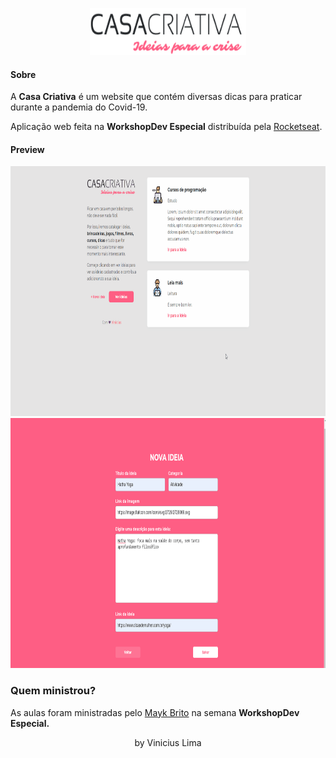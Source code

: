 <p align="center">
  <img width="250" height="75" src="https://github.com/Viniciuslb067/casa-criativa/blob/master/public/logo.png">
</p>

<h4>Sobre</h4>
A <b>Casa Criativa</b>  é um website que contém diversas dicas para praticar durante a pandemia do Covid-19.


Aplicação web feita na <b>WorkshopDev Especial</b> distribuída pela [Rocketseat](https://rocketseat.com.br/).

<h4>Preview</h4>
<p align="center">
<img width="850" height="400" src="https://github.com/Viniciuslb067/casa-criativa/blob/master/public/homea.gif">

<img width="850" height="400" src="https://github.com/Viniciuslb067/casa-criativa/blob/master/public/ideaa.gif">
</p>

<h3>Quem ministrou?</h3>

As aulas foram ministradas pelo [Mayk Brito](https://github.com/maykbrito) na semana <b>WorkshopDev Especial.</b>

<p align="center">
by Vinicius Lima
</p>
